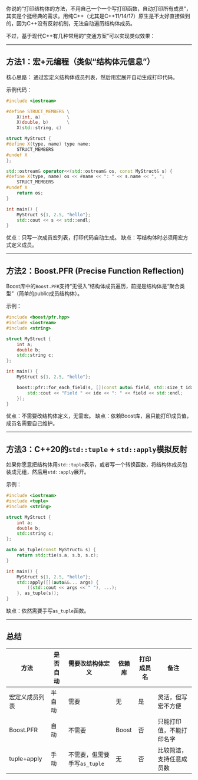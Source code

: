 你说的“打印结构体的方法，不用自己一个一个写打印函数，自动打印所有成员”，其实是个挺经典的需求。用纯C++（尤其是C++11/14/17）原生是不太好直接做到的，因为C++没有反射机制，无法自动遍历结构体成员。

不过，基于现代C++有几种常用的“变通方案”可以实现类似效果：

---

## 方法1：宏+元编程（类似“结构体元信息”）

核心思路：
通过宏定义结构体成员列表，然后用宏展开自动生成打印代码。

示例代码：

```cpp
#include <iostream>

#define STRUCT_MEMBERS \
    X(int, a)          \
    X(double, b)       \
    X(std::string, c)

struct MyStruct {
#define X(type, name) type name;
    STRUCT_MEMBERS
#undef X
};

std::ostream& operator<<(std::ostream& os, const MyStruct& s) {
#define X(type, name) os << #name << ": " << s.name << ", ";
    STRUCT_MEMBERS
#undef X
    return os;
}

int main() {
    MyStruct s{1, 2.5, "hello"};
    std::cout << s << std::endl;
}
```

优点：只写一次成员宏列表，打印代码自动生成。
缺点：写结构体时必须用宏方式定义成员。

---

## 方法2：Boost.PFR (Precise Function Reflection)

Boost库中的`Boost.PFR`支持“无侵入”结构体成员遍历，前提是结构体是“聚合类型”（简单的public成员结构体）。

示例：

```cpp
#include <boost/pfr.hpp>
#include <iostream>
#include <string>

struct MyStruct {
    int a;
    double b;
    std::string c;
};

int main() {
    MyStruct s{1, 2.5, "hello"};

    boost::pfr::for_each_field(s, [](const auto& field, std::size_t idx) {
        std::cout << "Field " << idx << ": " << field << std::endl;
    });
}
```

优点：不需要改结构体定义，无需宏。
缺点：依赖Boost库，且只能打印成员值，成员名需要自己维护。

---

## 方法3：C++20的`std::tuple` + `std::apply`模拟反射

如果你愿意把结构体用`std::tuple`表示，或者写一个转换函数，将结构体成员包装成元组，然后用`std::apply`展开。

示例：

```cpp
#include <iostream>
#include <tuple>
#include <string>

struct MyStruct {
    int a;
    double b;
    std::string c;
};

auto as_tuple(const MyStruct& s) {
    return std::tie(s.a, s.b, s.c);
}

int main() {
    MyStruct s{1, 2.5, "hello"};
    std::apply([](auto&&... args) {
        ((std::cout << args << " "), ...);
    }, as_tuple(s));
}
```

缺点：依然需要手写`as_tuple`函数。

---

## 总结

| 方法          | 是否自动 | 需要改结构体定义            | 依赖库   | 打印成员名 | 备注           |
| ----------- | ---- | ------------------- | ----- | ----- | ------------ |
| 宏定义成员列表     | 半自动  | 需要                  | 无     | 是     | 灵活，但写宏不方便    |
| Boost.PFR   | 自动   | 不需要                 | Boost | 否     | 只能打印值，不能打印名字 |
| tuple+apply | 手动   | 不需要，但需要手写`as_tuple` | 无     | 否     | 比较简洁，支持任意成员数 |


